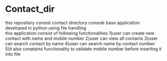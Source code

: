 # Contact_dir
this repository consist contact directory console base application developed in python using file handling  
this application consist of following functionalities 
1)user can create new contact with name and mobile number
2)user can view all contacts
3)user can search contact by name
4)user can search name by contact number
5)it also conatains functionality to validate mobile number before inserting it into file 

